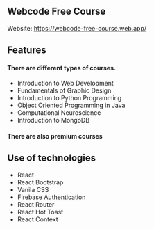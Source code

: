 
## Webcode Free Course

Website: https://webcode-free-course.web.app/




## Features

#### There are different types of courses.
- Introduction to Web Development
- Fundamentals of Graphic Design 
- Introduction to Python Programming 
- Object Oriented Programming in Java 
- Computational Neuroscience 
- Introduction to MongoDB 




#### There are also premium courses


## Use of technologies

- React
- React Bootstrap
- Vanila CSS
- Firebase Authentication
- React Router
- React Hot Toast
- React Context

